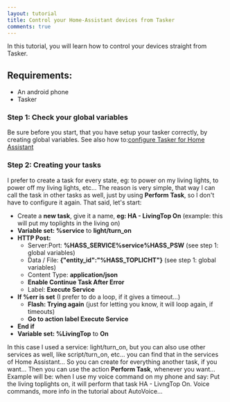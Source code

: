 ```yaml
---
layout: tutorial
title: Control your Home-Assistant devices from Tasker
comments: true
---
```

In this tutorial, you will learn how to control your devices straight from Tasker.

## Requirements:
- An android phone
- Tasker

### Step 1: Check your global variables
Be sure before you start, that you have setup your tasker correctly, by creating global variables. See also how to:[configure Tasker for Home Assistant](https://broesie.github.io/tutorials/hass/tasker_integration/set_global_vars)

### Step 2: Creating your tasks
I prefer to create a task for every state, eg: to power on my living lights, to power off my living lights, etc... The reason is very simple, that way I can call the task in other tasks as well, just by using **Perform Task**, so I don't have to configure it again.
That said, let's start:

- Create a **new task**, give it a name, **eg: HA - LivingTop On** (example: this will put my toplights in the living on)
- **Variable set: %service** to **light/turn_on**
- **HTTP Post:** 
  - Server:Port: **%HASS_SERVICE%service%HASS_PSW** (see step 1: global variables)
  - Data / File: **{"entity_id":"%HASS_TOPLICHT"}** (see step 1: global variables)
  - Content Type: **application/json**
  - **Enable Continue Task After Error**
  - Label: **Execute Service**
- **If %err is set** (I prefer to do a loop, if it gives a timeout...)
  - **Flash: Trying again** (just for letting you know, it will loop again, if timeouts)
  - **Go to action label Execute Service**
- **End if**
- **Variable set: %LivingTop** to **On**

In this case I used a service: light/turn_on, but you can also use other services as well, like script/turn_on, etc... you can find that in the services of Home Assistant...
So you can create for everything another task, if you want... Then you can use the action **Perform Task**, whenever you want...
Example will be: when I use my voice command on my phone and say: Put the living toplights on, it will perform that task HA - LivngTop On.
Voice commands, more info in the tutorial about AutoVoice...
